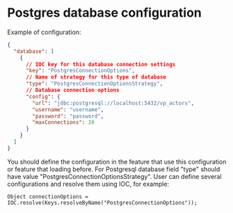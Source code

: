 # Postgres database configuration

Example of configuration:

``` json
{
  "database": [
    {
      // IOC key for this database connection settings
      "key": "PostgresConnectionOptions",
      // Name of strategy for this type of database
      "type": "PostgresConnectionOptionsStrategy",
      // Database connection options
      "config": {
        "url": "jdbc:postgresql://localhost:5432/vp_actors",
        "username": "username",
        "password": "password",
        "maxConnections": 20
      }
    }
  ]
}
```

You should define the configuration in the feature that use this configuration or feature that loading before.
For Postgresql database field "type" should have value "PostgresConnectionOptionsStrategy". User can define several 
configurations and resolve them using IOC, for example:

    Object connectionOptions = IOC.resolve(Keys.resolveByName("PostgresConnectionOptions"));
 